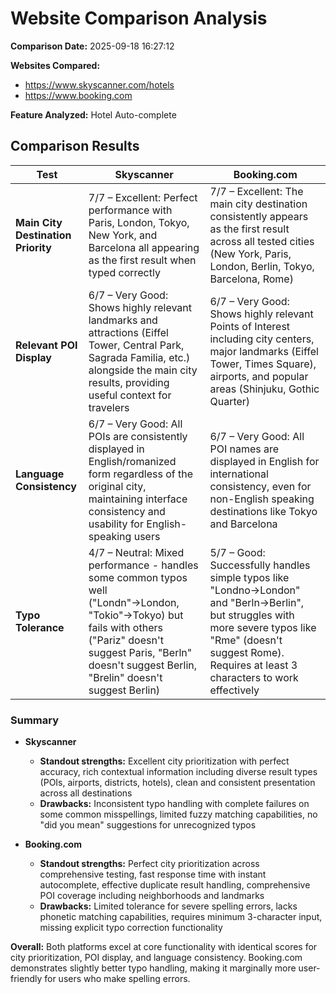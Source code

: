# Website Comparison Analysis

**Comparison Date:** 2025-09-18 16:27:12

**Websites Compared:**
- https://www.skyscanner.com/hotels
- https://www.booking.com

**Feature Analyzed:** Hotel Auto-complete

## Comparison Results

| Test   | Skyscanner | Booking.com |
|-----------|-----------------------------|-------------------------------|
| **Main City Destination Priority** | 7/7 – Excellent: Perfect performance with Paris, London, Tokyo, New York, and Barcelona all appearing as the first result when typed correctly | 7/7 – Excellent: The main city destination consistently appears as the first result across all tested cities (New York, Paris, London, Berlin, Tokyo, Barcelona, Rome) |
| **Relevant POI Display** | 6/7 – Very Good: Shows highly relevant landmarks and attractions (Eiffel Tower, Central Park, Sagrada Familia, etc.) alongside the main city results, providing useful context for travelers | 6/7 – Very Good: Shows highly relevant Points of Interest including city centers, major landmarks (Eiffel Tower, Times Square), airports, and popular areas (Shinjuku, Gothic Quarter) |
| **Language Consistency** | 6/7 – Very Good: All POIs are consistently displayed in English/romanized form regardless of the original city, maintaining interface consistency and usability for English-speaking users | 6/7 – Very Good: All POI names are displayed in English for international consistency, even for non-English speaking destinations like Tokyo and Barcelona |
| **Typo Tolerance** | 4/7 – Neutral: Mixed performance - handles some common typos well ("Londn"→London, "Tokio"→Tokyo) but fails with others ("Pariz" doesn't suggest Paris, "Berln" doesn't suggest Berlin, "Brelin" doesn't suggest Berlin) | 5/7 – Good: Successfully handles simple typos like "Londno→London" and "Berln→Berlin", but struggles with more severe typos like "Rme" (doesn't suggest Rome). Requires at least 3 characters to work effectively |

### Summary

- **Skyscanner**  
  - **Standout strengths:** Excellent city prioritization with perfect accuracy, rich contextual information including diverse result types (POIs, airports, districts, hotels), clean and consistent presentation across all destinations
  - **Drawbacks:** Inconsistent typo handling with complete failures on some common misspellings, limited fuzzy matching capabilities, no "did you mean" suggestions for unrecognized typos

- **Booking.com**  
  - **Standout strengths:** Perfect city prioritization across comprehensive testing, fast response time with instant autocomplete, effective duplicate result handling, comprehensive POI coverage including neighborhoods and landmarks
  - **Drawbacks:** Limited tolerance for severe spelling errors, lacks phonetic matching capabilities, requires minimum 3-character input, missing explicit typo correction functionality

**Overall:** Both platforms excel at core functionality with identical scores for city prioritization, POI display, and language consistency. Booking.com demonstrates slightly better typo handling, making it marginally more user-friendly for users who make spelling errors.
